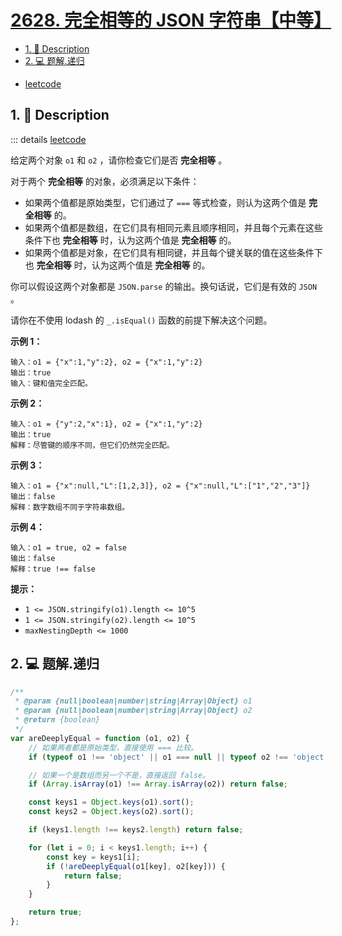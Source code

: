 # [2628. 完全相等的 JSON 字符串【中等】](https://github.com/Tdahuyou/leetcode/tree/main/2628.%20%E5%AE%8C%E5%85%A8%E7%9B%B8%E7%AD%89%E7%9A%84%20JSON%20%E5%AD%97%E7%AC%A6%E4%B8%B2%E3%80%90%E4%B8%AD%E7%AD%89%E3%80%91)

<!-- region:toc -->
- [1. 📝 Description](#1--description)
- [2. 💻 题解.递归](#2--题解递归)
<!-- endregion:toc -->
- [leetcode](https://leetcode.cn/problems/json-deep-equal)


## 1. 📝 Description

::: details [leetcode](https://leetcode.cn)

给定两个对象 `o1` 和 `o2` ，请你检查它们是否 **完全相等** 。

对于两个 **完全相等** 的对象，必须满足以下条件：

- 如果两个值都是原始类型，它们通过了 `===` 等式检查，则认为这两个值是 **完全相等** 的。
- 如果两个值都是数组，在它们具有相同元素且顺序相同，并且每个元素在这些条件下也 **完全相等** 时，认为这两个值是 **完全相等** 的。
- 如果两个值都是对象，在它们具有相同键，并且每个键关联的值在这些条件下也 **完全相等** 时，认为这两个值是 **完全相等** 的。

你可以假设这两个对象都是 `JSON.parse` 的输出。换句话说，它们是有效的 `JSON` 。

请你在不使用 lodash 的 `_.isEqual()` 函数的前提下解决这个问题。


**示例 1：**
```
输入：o1 = {"x":1,"y":2}, o2 = {"x":1,"y":2}
输出：true
输入：键和值完全匹配。
```
**示例 2：**
```
输入：o1 = {"y":2,"x":1}, o2 = {"x":1,"y":2}
输出：true
解释：尽管键的顺序不同，但它们仍然完全匹配。
```
**示例 3：**
```
输入：o1 = {"x":null,"L":[1,2,3]}, o2 = {"x":null,"L":["1","2","3"]}
输出：false
解释：数字数组不同于字符串数组。
```
**示例 4：**
```
输入：o1 = true, o2 = false
输出：false
解释：true !== false
```

**提示：**

- `1 <= JSON.stringify(o1).length <= 10^5`
- `1 <= JSON.stringify(o2).length <= 10^5`
- `maxNestingDepth <= 1000`

## 2. 💻 题解.递归

```js
/**
 * @param {null|boolean|number|string|Array|Object} o1
 * @param {null|boolean|number|string|Array|Object} o2
 * @return {boolean}
 */
var areDeeplyEqual = function (o1, o2) {
    // 如果两者都是原始类型，直接使用 === 比较。
    if (typeof o1 !== 'object' || o1 === null || typeof o2 !== 'object' || o2 === null) return o1 === o2;

    // 如果一个是数组而另一个不是，直接返回 false。
    if (Array.isArray(o1) !== Array.isArray(o2)) return false;

    const keys1 = Object.keys(o1).sort();
    const keys2 = Object.keys(o2).sort();

    if (keys1.length !== keys2.length) return false;

    for (let i = 0; i < keys1.length; i++) {
        const key = keys1[i];
        if (!areDeeplyEqual(o1[key], o2[key])) {
            return false;
        }
    }

    return true;
};
```













